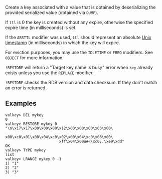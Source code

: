 Create a key associated with a value that is obtained by deserializing the
provided serialized value (obtained via `DUMP`).

If `ttl` is 0 the key is created without any expire, otherwise the specified
expire time (in milliseconds) is set.

If the `ABSTTL` modifier was used, `ttl` should represent an absolute
[Unix timestamp][hewowu] (in milliseconds) in which the key will expire.

[hewowu]: http://en.wikipedia.org/wiki/Unix_time

For eviction purposes, you may use the `IDLETIME` or `FREQ` modifiers. See
`OBJECT` for more information.

`!RESTORE` will return a "Target key name is busy" error when `key` already
exists unless you use the `REPLACE` modifier.

`!RESTORE` checks the RDB version and data checksum.
If they don't match an error is returned.

## Examples

```
valkey> DEL mykey
0
valkey> RESTORE mykey 0 "\n\x17\x17\x00\x00\x00\x12\x00\x00\x00\x03\x00\
                        x00\xc0\x01\x00\x04\xc0\x02\x00\x04\xc0\x03\x00\
                        xff\x04\x00u#<\xc0;.\xe9\xdd"
OK
valkey> TYPE mykey
list
valkey> LRANGE mykey 0 -1
1) "1"
2) "2"
3) "3"
```
